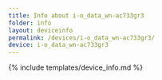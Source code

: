 ```yaml
---
title: Info about i-o_data_wn-ac733gr3
folder: info
layout: deviceinfo
permalink: /devices/i-o_data_wn-ac733gr3/
device: i-o_data_wn-ac733gr3
---
```

{% include templates/device_info.md %}
